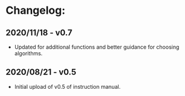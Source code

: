 # Changelog: #

## 2020/11/18 - v0.7 ##
- Updated for additional functions and better guidance for choosing algorithms.

## 2020/08/21 - v0.5 ##
- Initial upload of v0.5 of instruction manual.
